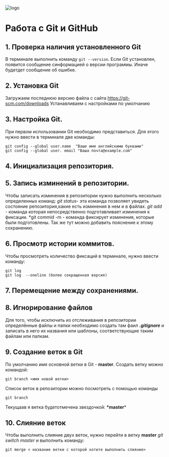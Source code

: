 ![logo](Git-logo-orange.svg.png)
# Работа с Git и GitHub

## 1. Проверка наличия установленного Git
В терминале выполнить команду `git --version`.
Если Git установлен, появится сообщение синформацией о версии  программы. Иначе будетдет сообщение об ошибке.

## 2. Установка Git
Загружаем последнюю версию файла с сайта https://git-scm.com/downloads
Устанавливаем с настройками по умолчанию

## 3. Настройка Git.
При первом использовании Git необходимо представиться. Для этого нужно ввести  в терминале две команды:
```
git config --global user.name  "Ваше имя английскими буквами"
git config --global user. email "Ваша почта@example.com"
```

## 4. Инициализация репозитория.
## 5. Запись изминений в репозитории.
Чтобы записать изминения в репозитории нужно выполнить несколько определенных команд:
*git status*- эта команда позволяет увидеть состояние репозитория,какие есть изминения в нем и в файлах.
*git add* - команда которая непосредственно подготавливает изминения к фиксации.
*git commid -m - команда фиксирует изминения, которые были подготовлены. Так же тут можно добавить  пояснение к этому сохранению.

## 6. Просмотр истории коммитов.
Чтобы просмотреть количество фиксаций в терминале, нужно ввести команду:
```
git log
git log  --oneline (более сокращенная версия)
```
## 7. Перемещение между сохранениями.

## 8. Игнорирование файлов
Для того, чтобы исключить из отслеживания в репозитории определённые файлы и папки необходимо создать там фаил ***.gitignore*** и записать в него  их названия или шаблоны, соответствующие таким файлам или папкам.

## 9. Создание веток в Git
По умолчанию имя основной ветки в Git - **master**.
Создать ветку можно командой:
```
git branch <имя новой ветки>
```
Список веток в репозитории можно посмотреть с помощью команды 
```
git branch
```
Текущаав я ветка будетотмечена звездочкой: **\*master***
## 10. Слияние веток
Чтобы выполнить слияние двух веток, нужно перейти в ветку **master**
*git switch master* и выполнить команду:
```
git merge < название ветки с которой хотите выполнить слияние>
```